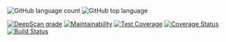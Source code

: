 ![GitHub language count](https://img.shields.io/github/languages/count/d-line/spicyRSS)
![GitHub top language](https://img.shields.io/github/languages/top/d-line/spicyRSS)

[![DeepScan grade](https://deepscan.io/api/teams/1220/projects/15464/branches/309377/badge/grade.svg)](https://deepscan.io/dashboard#view=project&tid=1220&pid=15464&bid=309377)
[![Maintainability](https://api.codeclimate.com/v1/badges/94ad41a5961afda83ab6/maintainability)](https://codeclimate.com/github/d-line/spicyRSS/maintainability)
[![Test Coverage](https://api.codeclimate.com/v1/badges/94ad41a5961afda83ab6/test_coverage)](https://codeclimate.com/github/d-line/spicyRSS/test_coverage)
[![Coverage Status](https://coveralls.io/repos/github/d-line/spicyRSS/badge.svg?branch=main)](https://coveralls.io/github/d-line/spicyRSS?branch=main)
[![Build Status](https://travis-ci.org/d-line/spicyRSS.svg?branch=main)](https://travis-ci.org/d-line/spicyRSS)


